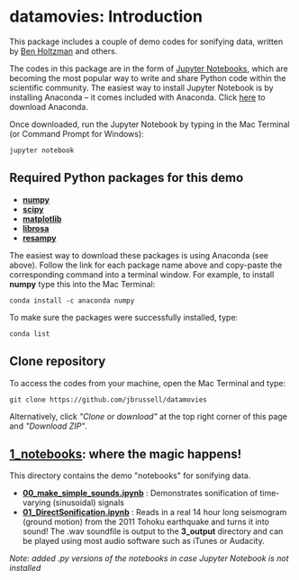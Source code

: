 # datamovies: Introduction
This package includes a couple of demo codes for sonifying data, written by [Ben Holtzman](https://www.ldeo.columbia.edu/~benh/) and others.

The codes in this package are in the form of [Jupyter Notebooks](http://jupyter.org/install), which are becoming the most popular way to write and share Python code within the scientific community. The easiest way to install Jupyter Notebook is by installing Anaconda – it comes included with Anaconda. Click [here](https://www.anaconda.com/download/) to download Anaconda.

Once downloaded, run the Jupyter Notebook by typing in the Mac Terminal (or Command Prompt for Windows):

`jupyter notebook`

## Required Python packages for this demo
- [**numpy**        ](https://anaconda.org/anaconda/numpy)
- [**scipy**        ](https://anaconda.org/anaconda/scipy)
- [**matplotlib**   ](https://anaconda.org/conda-forge/matplotlib)
- [**librosa**      ](https://anaconda.org/conda-forge/librosa)
- [**resampy**      ](https://anaconda.org/conda-forge/resampy)

The easiest way to download these packages is using Anaconda (see above). Follow the link for each package name above and copy-paste the corresponding command into a terminal window. For example, to install **numpy** type this into the Mac Terminal:

`conda install -c anaconda numpy`

To make sure the packages were successfully installed, type:

`conda list`

## Clone repository
To access the codes from your machine, open the Mac Terminal and type:

`git clone https://github.com/jbrussell/datamovies`

Alternatively, click *"Clone or download"* at the top right corner of this page and *"Download ZIP"*.

## [1_notebooks](https://github.com/jbrussell/datamovies/tree/master/1_notebooks): where the magic happens!
This directory contains the demo "notebooks" for sonifying data.

- [**00_make_simple_sounds.ipynb**](https://github.com/jbrussell/datamovies/blob/master/1_notebooks/NB00_make_simple_sounds.ipynb) : Demonstrates sonification of time-varying (sinusoidal) signals
- [**01_DirectSonification.ipynb**](https://github.com/jbrussell/datamovies/blob/master/1_notebooks/NB01_DirectSonification.ipynb) : Reads in a real 14 hour long seismogram (ground motion) from the 2011 Tohoku earthquake and turns it into sound! The .wav soundfile is output to the **3_output** directory and can be played using most audio software such as iTunes or Audacity.

*Note: added .py versions of the notebooks in case Jupyter Notebook is not installed*
